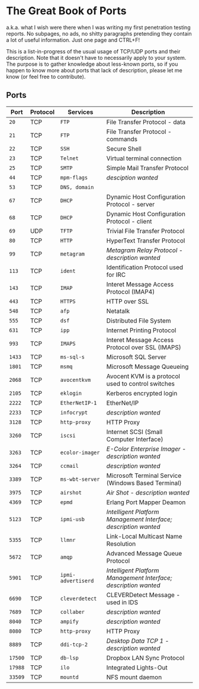 # The Great Book of Ports

a.k.a. what I wish were there when I was writing my first penetration testing reports. No subpages, no ads, no shitty paragraphs pretending they contain a lot of useful information. Just one page and CTRL+F!

This is a list-in-progress of the usual usage of TCP/UDP ports and their description. Note that it doesn't have to necessarily apply to your system. The purpose is to gather knowledge about less-known ports, so if you happen to know more about ports that lack of description, please let me know (or feel free to contribute).


## Ports

Port 	| Protocol 	|Services 		| Description
-------	| ---------	| ------------	| -----------
`20`	| TCP 		| `FTP`			| File Transfer Protocol - data
`21`	| TCP 		| `FTP`			| File Transfer Protocol - commands
`22`	| TCP 		| `SSH`			| Secure Shell
`23`	| TCP 		| `Telnet`		| Virtual terminal connection
`25`	| TCP 		| `SMTP`		| Simple Mail Transfer Protocol
`44` 	| TCP 		| `mpm-flags`	| *desciption wanted*
`53`	| TCP		| `DNS, domain`	|
`67`	| TCP 		| `DHCP`		| Dynamic Host Configuration Protocol - server
`68`	| TCP 		| `DHCP`		| Dynamic Host Configuration Protocol - client
`69`	| UDP 		| `TFTP`		| Trivial File Transfer Protocol
`80` 	| TCP 		| `HTTP`  		| HyperText Transfer Protocol
`99`	| TCP 		| `metagram`	| *Metagram Relay Protocol - description wanted*
`113`	| TCP 		| `ident`		| Identification Protocol used for IRC
`143`	| TCP 		| `IMAP`		| Interet Message Access Protocol (IMAP4)
`443`	| TCP 		| `HTTPS`		| HTTP over SSL
`548`	| TCP 		| `afp` 		| Netatalk
`555`	| TCP 		| `dsf`			| Distributed File System
`631`	| TCP 		| `ipp` 		| Internet Printing Protocol
`993`	| TCP 		| `IMAPS` 		| Interet Message Access Protocol over SSL (IMAPS)
`1433`	| TCP 		| `ms-sql-s` 	| Microsoft SQL Server
`1801`	| TCP 		| `msmq`		| Microsoft Message Queueing
`2068` 	| TCP		| `avocentkvm` 	| Avocent KVM is a protocol used to control switches
`2105`	| TCP 		| `eklogin`		| Kerberos encrypted login
`2222`	| TCP 		| `EtherNetIP-1` | EtherNet/IP
`2233`	| TCP 		| `infocrypt`	| *description wanted*
`3128`	| TCP 		| `http-proxy`	| HTTP Proxy
`3260`	| TCP 		| `iscsi`		| Internet SCSI (Small Computer Interface)
`3263`	| TCP 		| `ecolor-imager` | *E-Color Enterprise Imager - description wanted*
`3264` 	| TCP		| `ccmail`		| *description wanted*
`3389`	| TCP 		| `ms-wbt-server` | Microsoft Terminal Service (Windows Based Terminal)
`3975` 	| TCP 		| `airshot` 	| *Air Shot - description wanted*
`4369`	| TCP 		| `epmd`		| Erlang Port Mapper Deamon
`5123` 	| TCP 		| `ipmi-usb`	| *Intelligent Platform Management Interface; description wanted*
`5355` 	| TCP 		| `llmnr`		| Link-Local Multicast Name Resolution
`5672` 	| TCP		| `amqp`		| Advanced Message Queue Protocol
`5901`	| TCP 		| `ipmi-advertiserd` | *Intelligent Platform Management Interface; description wanted*
`6690` 	| TCP		| `cleverdetect` | CLEVERDetect Message - used in IDS
`7689` 	| TCP		| `collaber` 	| *description wanted*
`8040` 	| TCP		| `ampify`		| *description wanted*
`8080`	| TCP 		| `http-proxy`	| HTTP Proxy
`8889` 	| TCP		| `ddi-tcp-2` 	| *Desktop Data TCP 1 - description wanted*
`17500`	| TCP 		| `db-lsp`		| Dropbox LAN Sync Protocol
`17988` | TCP 		| `ilo`			| Integrated Lights-Out
`33509` | TCP 		| `mountd` 		| NFS mount daemon
